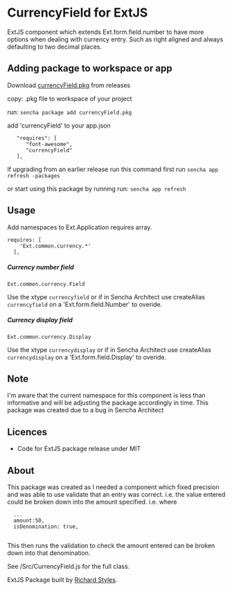 # CurrencyField for ExtJS

ExtJS component which extends Ext.form.field.number to have more options when dealing with currency entry. Such as right aligned and always defaulting to two decimal places. 

## Adding package to workspace or app
Download [currencyField.pkg](https://github.com/RichardStyles/ExtJS-CurrencyField/releases/latest) from releases

copy: .pkg file to workspace of your project

run: ```sencha package add currencyField.pkg```

add 'currencyField' to your app.json

```
   "requires": [
      "font-awesome",
      "currencyField"
   ],
```
If upgrading from an earlier release run this command first
run ```sencha app refresh -packages```

or start using this package by running
run: ```sencha app refresh```

## Usage

Add namespaces to Ext.Application requires array.

```
requires: [
    'Ext.common.currency.*'
  ],
```
##### Currency number field
```
Ext.common.currency.Field
```
Use the xtype ```currencyfield``` or if in Sencha Architect use createAlias ```currencyfield``` on a 'Ext.form.field.Number' to overide.
##### Currency display field
```
Ext.common.currency.Display
```
Use the xtype ```currencydisplay``` or if in Sencha Architect use createAlias ```currencydisplay``` on a 'Ext.form.field.Display' to overide.

## Note 
I'm aware that the current namespace for this component is less than informative and will be adjusting the package accordingly in time. 
This package was created due to a bug in Sencha Architect

## Licences
* Code for ExtJS package release under MIT

## About
This package was created as I needed a component which fixed precision and was able to use validate that an entry was correct. i.e. the value entered could be broken down into the amount specified. i.e. where
```
  ...
  amount:50,
  isDenomination: true,
  
```
This then runs the validation to check the amount entered can be broken down into that denomination.

See /Src/CurrencyField.js for the full class.

ExtJS Package built by [Richard Styles](https://twitter.com/camerastyles).
